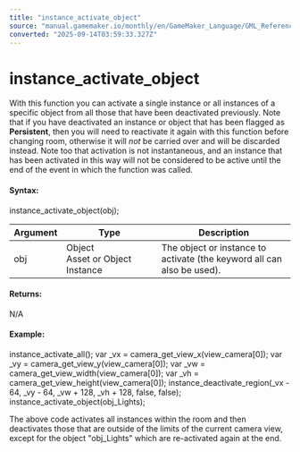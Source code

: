 ```yaml
---
title: "instance_activate_object"
source: "manual.gamemaker.io/monthly/en/GameMaker_Language/GML_Reference/Asset_Management/Instances/Deactivating_Instances/instance_activate_object.htm"
converted: "2025-09-14T03:59:33.327Z"
---
```


# instance\_activate\_object

With this function you can activate a single instance or all instances of a specific object from all those that have been deactivated previously. Note that if you have deactivated an instance or object that has been flagged as **Persistent**, then you will need to reactivate it again with this function before changing room, otherwise it will _not_ be carried over and will be discarded instead. Note too that activation is not instantaneous, and an instance that has been activated in this way will not be considered to be active until the end of the event in which the function was called.

#### Syntax:

instance\_activate\_object(obj);

| Argument | Type | Description |
| --- | --- | --- |
| obj | Object Asset or Object Instance | The object or instance to activate (the keyword all can also be used). |

#### Returns:

N/A

#### Example:

instance\_activate\_all();
var \_vx = camera\_get\_view\_x(view\_camera\[0\]);
var \_vy = camera\_get\_view\_y(view\_camera\[0\]);
var \_vw = camera\_get\_view\_width(view\_camera\[0\]);
var \_vh = camera\_get\_view\_height(view\_camera\[0\]);
instance\_deactivate\_region(\_vx - 64, \_vy - 64, \_vw + 128, \_vh + 128, false, false);
instance\_activate\_object(obj\_Lights);

The above code activates all instances within the room and then deactivates those that are outside of the limits of the current camera view, except for the object "obj\_Lights" which are re-activated again at the end.